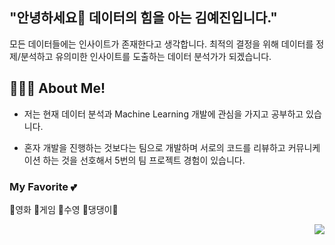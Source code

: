 ## "안녕하세요👋 데이터의 힘을 아는 김예진입니다."

모든 데이터들에는 인사이트가 존재한다고 생각합니다. 최적의 결정을 위해 데이터를 정제/분석하고 유의미한 인사이트를 도출하는 데이터 분석가가 되겠습니다.


## 👩🏻‍💻 About Me!
- 저는 현재 데이터 분석과 Machine Learning 개발에 관심을 가지고 공부하고 있습니다.

- 혼자 개발을 진행하는 것보다는 팀으로 개발하며 서로의 코드를 리뷰하고 커뮤니케이션 하는 것을 선호해서 5번의 팀 프로젝트 경험이 있습니다. 

### My Favorite 💕
📌영화 📌게임 📌수영 📌댕댕이🐶


<!---
yejinee/yejinee is a ✨ special ✨ repository because its `README.md` (this file) appears on your GitHub profile.
You can click the Preview link to take a look at your changes.
--->


<img align='right' src="http://mazassumnida.wtf/api/v2/generate_badge?boj=kimyj9609">

